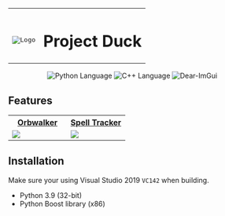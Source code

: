 <table align="center">
  <tbody>
    <tr>
      <td>
        <p></p>
        <pre>
       
      
<img src="https://i.imgur.com/7l8POFV.png" alt="Logo"/>
</pre>
      </td>
      <td><h1>Project Duck</h1></td>
    </tr>
  </tbody>
</table>






<p align="center">
  
  <!-- Python -->
  <img src="https://img.shields.io/badge/python-007ACC?logo=python&logoColor=ffdd54" alt="Python Language"/>
  
  <!-- C++ -->
  <img src="https://img.shields.io/badge/C++-ED8B00?logo=c%2B%2B&logoColor=white" alt="C++ Language" />


  <!-- Dear-ImGui -->
  <img src="https://img.shields.io/badge/DearImGui-4ea602?logoColor=white" alt="Dear-ImGui" />

 
</p>

## Features
<table>
  
  <tr>
    <th>
      <a href="#">Orbwalker</a>
    </th>
    <th>
      <a href="#">Spell Tracker</a>
    </th>

  </tr>

   <tr>
    <td width="50%">
      <a href="#">
        <img src="https://user-images.githubusercontent.com/76687256/216560073-1934e6e2-5894-4a29-a7b4-7028113da59e.png" />
      </a>
    </td>
    <td width="50%">
        <a href="#">
            <img src="https://media1.giphy.com/media/VqwnSckIbTFR12wtVc/giphy.gif?cid=790b76112354294ec9c99c5b723e367d44da9f2d75d739c8&rid=giphy.gif&ct=g" />
        </a>
    </td>
  </tr>

  

</table>





## Installation
Make sure your using Visual Studio 2019 `VC142` when building.
- Python 3.9 (32-bit)
- Python Boost library (x86)





